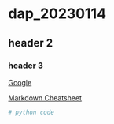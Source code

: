 # dap_20230114

## header 2

### header 3

[Google](https://www.google.com)

[Markdown Cheatsheet](https://github.com/adam-p/markdown-here/wiki/Markdown-Cheatsheet)

```python
# python code
```
